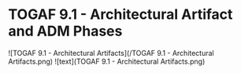 # TOGAF 9.1 - Architectural Artifact and ADM Phases

![TOGAF 9.1 - Architectural Artifacts](/TOGAF 9.1 - Architectural Artifacts.png)
![text](TOGAF 9.1 - Architectural Artifacts.png)
